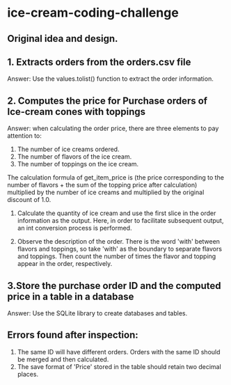 # ice-cream-coding-challenge

## Original idea and design.
## 1. Extracts orders from the orders.csv file

Answer: Use the values.tolist() function to extract the order information.

## 2. Computes the price for Purchase orders of Ice-cream cones with toppings

Answer: when calculating the order price, there are three elements to pay attention to:
1) The number of ice creams ordered.
2) The number of flavors of the ice cream.
3) The number of toppings on the ice cream.

The calculation formula of get_item_price is (the price corresponding to the number of flavors + the sum of the topping price after calculation) multiplied by the number of ice creams and multiplied by the original discount of 1.0.


1. Calculate the quantity of ice cream and use the first slice in the order information as the output. Here, in order to facilitate subsequent output, an int conversion process is performed.

2. Observe the description of the order.
There is the word 'with' between flavors and toppings, so take 'with' as the boundary to separate flavors and toppings.
Then count the number of times the flavor and topping appear in the order, respectively.


## 3.Store the purchase order ID and the computed price in a table in a database

Answer: Use the SQLite library to create databases and tables.


## Errors found after inspection:

1. The same ID will have different orders. Orders with the same ID should be merged and then calculated.
2. The save format of 'Price' stored in the table should retain two decimal places.
